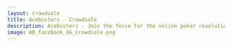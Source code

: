 ```yaml
---
layout: crowdsale
title: Acebusters - Crowdsale
description: Acebusters - Join the force for the online poker revolution!
image: AB_facebook_OG_Crowdsale.png
---
```

